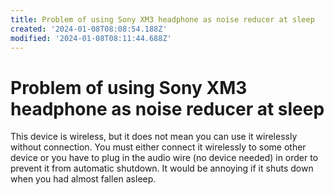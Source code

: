 ```yaml
---
title: Problem of using Sony XM3 headphone as noise reducer at sleep
created: '2024-01-08T08:08:54.188Z'
modified: '2024-01-08T08:11:44.688Z'
---
```


# Problem of using Sony XM3 headphone as noise reducer at sleep

This device is wireless, but it does not mean you can use it wirelessly without connection. You must either connect it wirelessly to some other device or you have to plug in the audio wire (no device needed) in order to prevent it from automatic shutdown. It would be annoying if it shuts down when you had almost fallen asleep.
